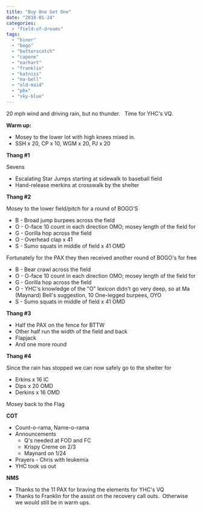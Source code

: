 ```yaml
---
title: "Buy One Get One"
date: "2018-01-24"
categories: 
  - "field-of-dreams"
tags: 
  - "biner"
  - "bogo"
  - "butterscotch"
  - "capone"
  - "earhart"
  - "franklin"
  - "katniss"
  - "ma-bell"
  - "old-maid"
  - "pbx"
  - "sky-blue"
---
```


20 mph wind and driving rain, but no thunder.   Time for YHC's VQ.

**Warm up:**

- Mosey to the lower lot with high knees mixed in.
- SSH x 20, CP x 10, WGM x 20, PJ x 20

**Thang #1**

Sevens

- Escalating Star Jumps starting at sidewalk to baseball field
- Hand-release merkins at crosswalk by the shelter

**Thang #2**

Mosey to the lower field/pitch for a round of BOGO'S

- B - Broad jump burpees across the field
- O - O-face 10 count in each direction OMO; mosey length of the field for
- G - Gorilla hop across the field
- O - Overhead clap x 41
- S - Sumo squats in middle of field x 41 OMD

Fortunately for the PAX they then received another round of BOGO's for free

- B - Bear crawl across the field
- O - O-face 10 count in each direction OMO; mosey length of the field for
- G - Gorilla hop across the field
- O - YHC's knowledge of the "O" lexicon didn't go very deep, so at Ma (Maynard) Bell's suggestion, 10 One-legged burpees, OYO
- S - Sumo squats in middle of field x 41 OMD

**Thang #3**

- Half the PAX on the fence for BTTW
- Other half run the width of the field and back
- Flapjack
- And one more round

**Thang #4**

Since the rain has stopped we can now safely go to the shelter for

- Erkins x 16 IC
- Dips x 20 OMD
- Derkins x 16 OMD

Mosey back to the Flag

**COT**

- Count-o-rama, Name-o-rama
- Announcements
    - Q's needed at FOD and FC
    - Krispy Creme on 2/3
    - Maynard on 1/24
- Prayers - Chris with leukemia
- YHC took us out

**NMS**

- Thanks to the 11 PAX for braving the elements for YHC's VQ
- Thanks to Franklin for the assist on the recovery call outs.  Otherwise we would still be in warm ups.
